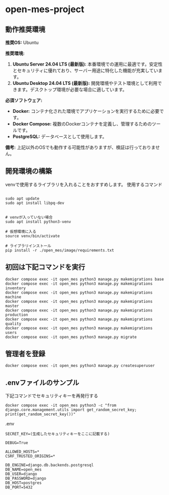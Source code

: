 # open-mes-project

## 動作推奨環境

**推奨OS:** Ubuntu

**推奨環境:**

1.  **Ubuntu Server 24.04 LTS (最新版):** 本番環境での運用に最適です。安定性とセキュリティに優れており、サーバー用途に特化した機能が充実しています。
2.  **Ubuntu Desktop 24.04 LTS (最新版):** 開発環境やテスト環境として利用できます。デスクトップ環境が必要な場合に適しています。

**必須ソフトウェア:**

*   **Docker:** コンテナ化された環境でアプリケーションを実行するために必要です。
*   **Docker Compose:** 複数のDockerコンテナを定義し、管理するためのツールです。
*   **PostgreSQL:** データベースとして使用します。

**備考:** 上記以外のOSでも動作する可能性がありますが、検証は行っておりません。

## 開発環境の構築
venvで使用するライブラリを入れることをおすすめします。
使用するコマンド
```

sudo apt update
sudo apt install libpq-dev


# venvが入っていない場合
sudo apt install python3-venv

# 仮想環境に入る
source venv/bin/activate

# ライブラリインストール
pip install -r ./open_mes/image/requirements.txt

```

## 初回は下記コマンドを実行
```
docker compose exec -it open_mes python3 manage.py makemigrations base
docker compose exec -it open_mes python3 manage.py makemigrations inventory
docker compose exec -it open_mes python3 manage.py makemigrations machine
docker compose exec -it open_mes python3 manage.py makemigrations master
docker compose exec -it open_mes python3 manage.py makemigrations production
docker compose exec -it open_mes python3 manage.py makemigrations quality
docker compose exec -it open_mes python3 manage.py makemigrations users
docker compose exec -it open_mes python3 manage.py migrate
```
## 管理者を登録
```
docker compose exec -it open_mes python3 manage.py createsuperuser
```

## .envファイルのサンプル

下記コマンドでセキュリティキーを再発行する
```
docker compose exec -it open_mes python3 -c "from django.core.management.utils import get_random_secret_key; print(get_random_secret_key())"
```
.env
```
SECRET_KEY=(生成したセキュリティキーをここに記載する)

DEBUG=True

ALLOWED_HOSTS=*
CSRF_TRUSTED_ORIGINS=*

DB_ENGINE=django.db.backends.postgresql
DB_NAME=open_mes
DB_USER=django
DB_PASSWORD=django
DB_HOST=postgres
DB_PORT=5432

```